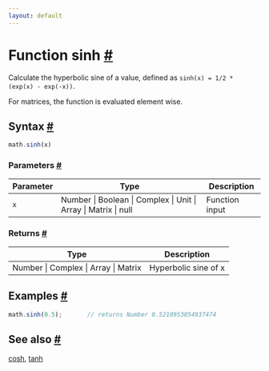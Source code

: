 ```yaml
---
layout: default
---
```


<h1 id="function-sinh">Function sinh <a href="#function-sinh" title="Permalink">#</a></h1>

Calculate the hyperbolic sine of a value,
defined as `sinh(x) = 1/2 * (exp(x) - exp(-x))`.

For matrices, the function is evaluated element wise.


<h2 id="syntax">Syntax <a href="#syntax" title="Permalink">#</a></h2>

```js
math.sinh(x)
```

<h3 id="parameters">Parameters <a href="#parameters" title="Permalink">#</a></h3>

Parameter | Type | Description
--------- | ---- | -----------
`x` | Number &#124; Boolean &#124; Complex &#124; Unit &#124; Array &#124; Matrix &#124; null | Function input

<h3 id="returns">Returns <a href="#returns" title="Permalink">#</a></h3>

Type | Description
---- | -----------
Number &#124; Complex &#124; Array &#124; Matrix | Hyperbolic sine of x


<h2 id="examples">Examples <a href="#examples" title="Permalink">#</a></h2>

```js
math.sinh(0.5);       // returns Number 0.5210953054937474
```


<h2 id="see-also">See also <a href="#see-also" title="Permalink">#</a></h2>

[cosh](cosh.html),
[tanh](tanh.html)


<!-- Note: This file is automatically generated from source code comments. Changes made in this file will be overridden. -->
